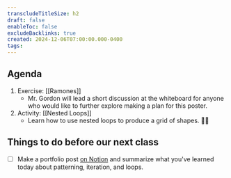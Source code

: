 ```yaml
---
transcludeTitleSize: h2
draft: false
enableToc: false
excludeBacklinks: true
created: 2024-12-06T07:00:00.000-0400
tags:
---
```

## Agenda
1. Exercise: [[Ramones]]
	- Mr. Gordon will lead a short discussion at the whiteboard for anyone who would like to further explore making a plan for this poster.
1. Activity: [[Nested Loops]]
	- Learn how to use nested loops to produce a grid of shapes. 💪🏼	  
## Things to do before our next class
- [ ] Make a portfolio post [on Notion](https://notion.so) and summarize what you've learned today about patterning, iteration, and loops.